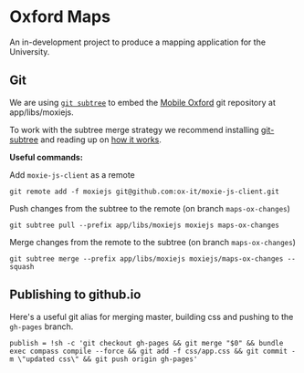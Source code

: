 Oxford Maps
===========

An in-development project to produce a mapping application for the University.

Git
---

We are using [`git subtree`](https://github.com/git/git/blob/master/contrib/subtree/git-subtree.txt)
to embed the [Mobile Oxford](https://github.com/ox-it/moxie-js-client) git repository at
app/libs/moxiejs.

To work with the subtree merge strategy we recommend installing
[git-subtree](https://github.com/git/git/blob/master/contrib/subtree/git-subtree.txt) and reading up
on [how it works](http://blogs.atlassian.com/2013/05/alternatives-to-git-submodule-git-subtree/).

**Useful commands:**

Add `moxie-js-client` as a remote

    git remote add -f moxiejs git@github.com:ox-it/moxie-js-client.git

Push changes from the subtree to the remote (on branch `maps-ox-changes`)

    git subtree pull --prefix app/libs/moxiejs moxiejs maps-ox-changes

Merge changes from the remote to the subtree (on branch `maps-ox-changes`)

    git subtree merge --prefix app/libs/moxiejs moxiejs/maps-ox-changes --squash


Publishing to github.io
-----------------------

Here's a useful git alias for merging master, building css and pushing to the `gh-pages` branch.

    publish = !sh -c 'git checkout gh-pages && git merge "$0" && bundle exec compass compile --force && git add -f css/app.css && git commit -m \"updated css\" && git push origin gh-pages'
